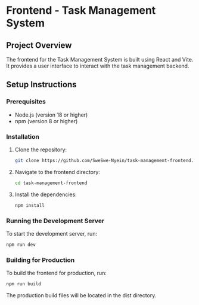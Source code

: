 # Frontend - Task Management System

## Project Overview

The frontend for the Task Management System is built using React and Vite. It provides a user interface to interact with the task management backend.

## Setup Instructions

### Prerequisites

- Node.js (version 18 or higher)
- npm (version 8 or higher)

### Installation

1. Clone the repository:

    ```bash
    git clone https://github.com/SweSwe-Nyein/task-management-frontend.git
    ```

2. Navigate to the frontend directory:

    ```bash
    cd task-management-frontend
    ```

3. Install the dependencies:

    ```bash
    npm install
    ```

### Running the Development Server

To start the development server, run:

```bash
npm run dev
```
### Building for Production
To build the frontend for production, run:
```bash
npm run build
```
The production build files will be located in the dist directory.

